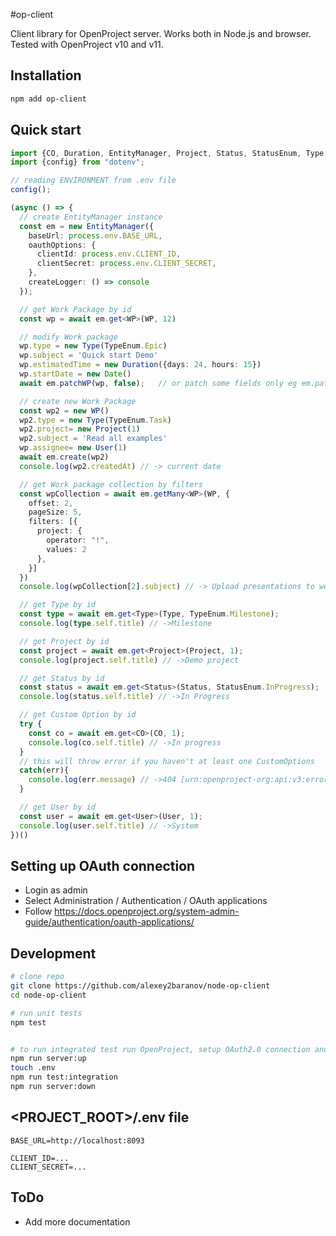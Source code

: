 #op-client

Client library for OpenProject server. Works both in Node.js and browser. Tested with OpenProject v10 and v11.

## Installation
```bash
npm add op-client
```

## Quick start
```ts
import {CO, Duration, EntityManager, Project, Status, StatusEnum, Type, WP, TypeEnum, User} from "../src";
import {config} from "dotenv";

// reading ENVIRONMENT from .env file
config();

(async () => {
  // create EntityManager instance
  const em = new EntityManager({
    baseUrl: process.env.BASE_URL,
    oauthOptions: {
      clientId: process.env.CLIENT_ID,
      clientSecret: process.env.CLIENT_SECRET,
    },
    createLogger: () => console
  });

  // get Work Package by id
  const wp = await em.get<WP>(WP, 12)

  // modify Work package
  wp.type = new Type(TypeEnum.Epic)
  wp.subject = 'Quick start Demo'
  wp.estimatedTime = new Duration({days: 24, hours: 15})
  wp.startDate = new Date()
  await em.patchWP(wp, false);   // or patch some fields only eg em.patchWP(wp, false, ['startDate','_links.type']);

  // create new Work Package
  const wp2 = new WP()
  wp2.type = new Type(TypeEnum.Task)
  wp2.project= new Project(1)
  wp2.subject = 'Read all examples'
  wp.assignee= new User(1)
  await em.create(wp2)
  console.log(wp2.createdAt) // -> current date

  // get Work package collection by filters
  const wpCollection = await em.getMany<WP>(WP, {
    offset: 2,
    pageSize: 5,
    filters: [{
      project: {
        operator: "!",
        values: 2
      },
    }]
  })
  console.log(wpCollection[2].subject) // -> Upload presentations to website

  // get Type by id
  const type = await em.get<Type>(Type, TypeEnum.Milestone);
  console.log(type.self.title) // ->Milestone

  // get Project by id
  const project = await em.get<Project>(Project, 1);
  console.log(project.self.title) // ->Demo project

  // get Status by id
  const status = await em.get<Status>(Status, StatusEnum.InProgress);
  console.log(status.self.title) // ->In Progress

  // get Custom Option by id
  try {
    const co = await em.get<CO>(CO, 1);
    console.log(co.self.title) // ->In progress
  }
  // this will throw error if you haven't at least one CustomOptions
  catch(err){
    console.log(err.message) // ->404 [urn:openproject-org:api:v3:errors:NotFound] The requested resource could not be found.
  }

  // get User by id
  const user = await em.get<User>(User, 1);
  console.log(user.self.title) // ->System
})()
```

## Setting up OAuth connection

* Login as admin
* Select Administration / Authentication / OAuth applications
* Follow https://docs.openproject.org/system-admin-guide/authentication/oauth-applications/


## Development

```bash
# clone repo
git clone https://github.com/alexey2baranov/node-op-client
cd node-op-client

# run unit tests
npm test


# to run integrated test run OpenProject, setup OAuth2.0 connection and fill <PROJECT_ROOT>/.env file
npm run server:up
touch .env
npm run test:integration
npm run server:down
```

## <PROJECT_ROOT>/.env file

```env
BASE_URL=http://localhost:8093

CLIENT_ID=...
CLIENT_SECRET=...
```

## ToDo
* Add more documentation
